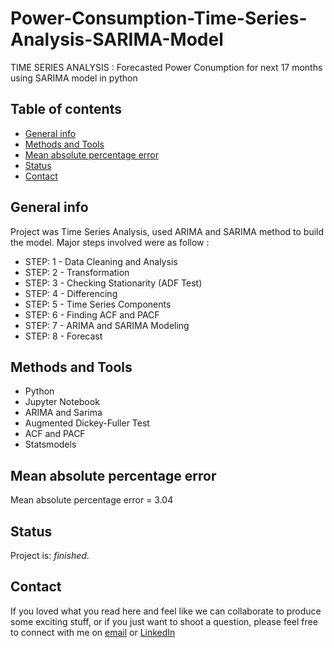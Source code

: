 # Power-Consumption-Time-Series-Analysis-SARIMA-Model
TIME SERIES ANALYSIS : Forecasted Power Conumption for next 17 months using SARIMA model in python

## Table of contents

* [General info](#general-info)
* [Methods and Tools](#methods-and-tools)
* [Mean absolute percentage error](#Mean-absolute-percentage-error)
* [Status](#status)
* [Contact](#contact)

## General info

Project was Time Series Analysis, used ARIMA and SARIMA method to build the model.
Major steps involved were as follow :                                 
* STEP: 1 - Data Cleaning and Analysis
* STEP: 2 - Transformation
* STEP: 3 - Checking Stationarity (ADF Test)   
* STEP: 4 - Differencing
* STEP: 5 - Time Series Components 
* STEP: 6 - Finding ACF and PACF
* STEP: 7 - ARIMA and SARIMA Modeling 
* STEP: 8 - Forecast


## Methods and Tools

* Python 
* Jupyter Notebook
* ARIMA and Sarima
* Augmented Dickey-Fuller Test
* ACF and PACF
* Statsmodels

## Mean absolute percentage error
Mean absolute percentage error = 3.04

 
## Status
Project is: _finished_.

## Contact
If you loved what you read here and feel like we can collaborate to produce some exciting stuff, or if you
just want to shoot a question, please feel free to connect with me on 
<a href="mailto:nimish786.kalwar@gmail.com">email</a> or 
<a href="https://www.linkedin.com/in/nimish-kalwar/" target="_blank">LinkedIn</a>
